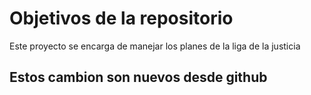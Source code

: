 # Objetivos de la repositorio

Este proyecto se encarga de manejar los planes de la liga de la justicia


## Estos cambion son nuevos desde github
